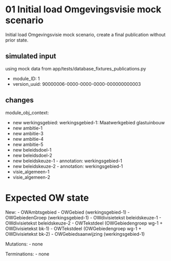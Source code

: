 # 01 Initial load Omgevingsvisie mock scenario
Initial load Omgevingsvisie mock scenario, create a final publication without prior state.

## simulated input
using mock data from app/tests/database_fixtures_publications.py

- module_ID: 1
- version_uuid: 90000006-0000-0000-0000-000000000003

## changes

module_obj_context:
- new werkingsgebied: werkingsgebied-1: Maatwerkgebied glastuinbouw
- new ambitie-1
- new ambitie-3
- new ambitie-4
- new ambitie-5
- new beleidsdoel-1 
- new beleidsdoel-2 
- new beleidskeuze-1 - annotation: werkingsgebied-1
- new beleidskeuze-2 - annotation: werkingsgebied-1
- visie_algemeen-1
- visie_algemeen-2

# Expected OW state

New:
    - OWAmbtsgebied
    - OWGebied (werkingsgebied-1)
    - OWGebiedenGroep (werkingsgebied-1)
    - OWdivisietekst beleidskeuze-1
    - OWdivisietekst beleidskeuze-2
    - OWTekstdeel (OWGebiedengroep wg-1 + OWDivisietekst bk-1)
    - OWTekstdeel (OWGebiedengroep wg-1 + OWDivisietekst bk-2)
    - OWGebiedsaanwijzing (werkingsgebied-1)

Mutations:
    - none
 
Terminations:
    - none
